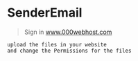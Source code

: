 # SenderEmail
> Sign in www.000webhost.com
```
upload the files in your website
and change the Permissions for the files
```
